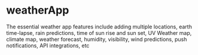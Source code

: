 # weatherApp
The essential weather app features include adding multiple locations, earth time-lapse, rain predictions, time of sun rise and sun set, UV Weather map, climate map, weather forecast, humidity, visibility, wind predictions, push notifications, API integrations, etc

